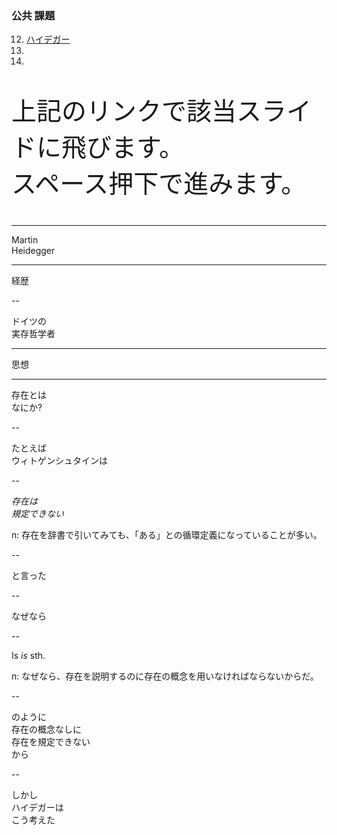 ### 公共 課題

12. [ハイデガー](#1)
13. [](#)
14. [](#)

<p style="font-size: 40px;">
    上記のリンクで該当スライドに飛びます。<br>
    スペース押下で進みます。
</p>

---

Martin  
Heidegger  
<!-- .element: class="r-fit-text" -->

---

経歴
<!-- .element: class="r-fit-text" -->

--

ドイツの  
実存哲学者  
<!-- .element: class="r-fit-text" -->

---

思想
<!-- .element: class="r-fit-text" -->

---

存在とは  
なにか?
<!-- .element: class="r-fit-text" -->

--

たとえば  
ウィトゲンシュタインは
<!-- .element: class="r-fit-text" -->

--

*存在は*  
*規定できない*
<!-- .element: class="r-fit-text" -->
n: 存在を辞書で引いてみても、「ある」との循環定義になっていることが多い。

--

と言った
<!-- .element: class="r-fit-text" -->

--

なぜなら
<!-- .element: class="r-fit-text" -->

--

Is <span class="fragment highlight-red">*is*</span> sth.
<!-- .element: class="r-fit-text" -->
n: なぜなら、存在を説明するのに存在の概念を用いなければならないからだ。

--

のように  
<span class="fragment highlight-red">存在の概念なしに  
存在を規定できない</span>  
から
<!-- .element: class="r-fit-text" -->

--

しかし  
ハイデガーは  
こう考えた
<!-- .element: class="r-fit-text" -->
